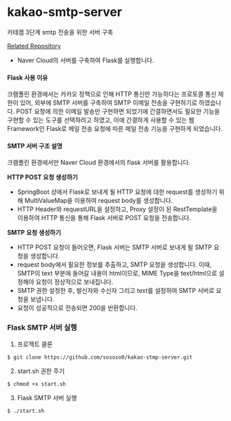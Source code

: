 # kakao-smtp-server
카테캠 3단계 smtp 전송을 위한 서버 구축

[Related Repository](https://github.com/Step3-kakao-tech-campus/Team3_BE)

- Naver Cloud의 서버를 구축하여 Flask를 실행합니다. 

#### Flask 사용 이유 

크램폴린 환경에서는 카카오 정책으로 인해 HTTP 통신만 가능하다는 프로토콜 통신 제한이 있어, 외부에 SMTP 서버를 구축하여 SMTP 이메일 전송을 구현하기로 하였습니다. POST 요청에 의한 이메일 발송만 구현하면 되었기에 간결하면서도 필요한 기능을 구현할 수 있는 도구를 선택하려고 하였고, 이에 간결하게 사용할 수 있는 웹 Framework인 Flask로 메일 전송 요청에 따른 메일 전송 기능을 구현하게 되었습니다.

#### SMTP 서버 구조 설명 

크램폴린 환경에서만 Naver Cloud 환경에서의 flask 서버를 활용합니다.

**HTTP POST 요청 생성하기**

- SpringBoot 상에서 Flask로 보내게 될 HTTP 요청에 대한 request를 생성하기 위해 MultiValueMap을 이용하여 request body를 생성합니다.
- HTTP Header와 requestURL을 설정하고, Proxy 설정이 된 RestTemplate을 이용하여 HTTP 통신을 통해 Flask 서버로 POST 요청을 전송합니다.

**SMTP 요청 생성하기**

- HTTP POST 요청이 들어오면, Flask 서버는 SMTP 서버로 보내게 될 SMTP 요청을 생성합니다.
- request body에서 필요한 정보를 추출하고, SMTP 요청을 생성합니다. 이때, SMTP의 text 부분에 들어갈 내용이 html이므로, MIME Type을 text/html으로 설정해야 요청이 정상적으로 보내집니다.
- SMTP 권한 설정한 후, 발신자와 수신자 그리고 text를 설정하여 SMTP 서버로 요청을 보냅니다.
- 요청이 성공적으로 전송되면 200을 반환합니다.

### Flask SMTP 서버 실행 

1. 프로젝트 클론 

```
$ git clone https://github.com/sososo0/kakao-stmp-server.git
```

2. start.sh 권한 주기 

```
$ chmod +x start.sh
```

3. Flask SMTP 서버 실행 

```
$ ./start.sh
```
